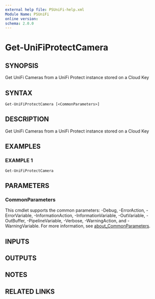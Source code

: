```yaml
---
external help file: PSUniFi-help.xml
Module Name: PSUniFi
online version:
schema: 2.0.0
---
```


# Get-UniFiProtectCamera

## SYNOPSIS
Get UniFi Cameras from a UniFi Protect instance stored on a Cloud Key

## SYNTAX

```
Get-UniFiProtectCamera [<CommonParameters>]
```

## DESCRIPTION
Get UniFi Cameras from a UniFi Protect instance stored on a Cloud Key

## EXAMPLES

### EXAMPLE 1
```
Get-UniFiProtectCamera
```

## PARAMETERS

### CommonParameters
This cmdlet supports the common parameters: -Debug, -ErrorAction, -ErrorVariable, -InformationAction, -InformationVariable, -OutVariable, -OutBuffer, -PipelineVariable, -Verbose, -WarningAction, and -WarningVariable. For more information, see [about_CommonParameters](http://go.microsoft.com/fwlink/?LinkID=113216).

## INPUTS

## OUTPUTS

## NOTES

## RELATED LINKS
